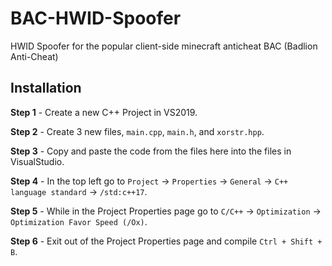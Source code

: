 # BAC-HWID-Spoofer
HWID Spoofer for the popular client-side minecraft anticheat BAC (Badlion Anti-Cheat)

## Installation
**Step 1** - Create a new C++ Project in VS2019.

**Step 2** - Create 3 new files, `main.cpp`, `main.h`, and `xorstr.hpp`.

**Step 3** - Copy and paste the code from the files here into the files in VisualStudio.

**Step 4** - In the top left go to `Project` -> `Properties` -> `General` -> `C++ language standard` -> `/std:c++17`.

**Step 5** - While in the Project Properties page go to `C/C++` -> `Optimization` -> `Optimization Favor Speed (/Ox)`.

**Step 6** - Exit out of the Project Properties page and compile `Ctrl + Shift + B`.
